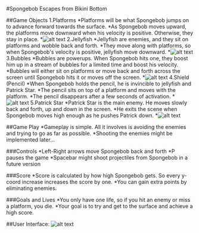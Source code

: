 #Spongebob Escapes from Bikini Bottom

##Game Objects
  1.Platforms
    *Platforms will be what Spongebob jumps on to advance forward towards the surface.
    *As Spongebob moves upward, the platforms move downward when his velocity is positive. Otherwise, they stay in place.
    *![alt text](https://raw.github.com/usc-csci102-spring2013/game_rstack/master/PA5_Images/1-c-extended.png?login=ryancstack&token=9a85973499c4bf8095df4c40e359c8d7 "Spongebob")
  2.Jellyfish
    *Jellyfish are enemies, and they sit on platforms and wobble back and forth.
    *They move along with platforms, so when Spongebob's velocity is positive, jellyfish move downward.
    *![alt text](https://raw.github.com/usc-csci102-spring2013/game_rstack/master/PA5_Images/5-a-squid.png?login=ryancstack&token=09cd49fa5fdd884b495a6a22beab56e6 "Jellyfish")
  3.Bubbles
    *Bubbles are powerups. When Spongebob hits one, they boost him up in a stream of bubbles for a limited time and boost his velocity.
    *Bubbles will either sit on platforms or move back and forth across the screen until Spongebob hits it or moves off the screen.
    *![alt text](https://raw.github.com/usc-csci102-spring2013/game_rstack/master/PA5_Images/bubble2.png?login=ryancstack&token=fd37cd44da2e1579aaa4dc9dc1dc3075 "Bubble") 
  4.Shield (Pencil)
    *When Spongebob holds the pencil, he is invincible to jellyfish and Patrick Star.
    *The pencil sits on top of a platform and moves with the platform.
    *The pencil disappears after a few seconds of activation.
    *![alt text](https://raw.github.com/usc-csci102-spring2013/game_rstack/master/PA5_Images/pencil.png?login=ryancstack&token=56c1698273608cefadd60355b6900631 "Pencil")
  5.Patrick Star
    *Patrick Star is the main enemy. He moves slowly back and forth, up and down in the screen.
    *He exits the scene when Spongebob moves high enough as he pushes Patrick down.
    *![alt text](https://raw.github.com/usc-csci102-spring2013/game_rstack/master/PA5_Images/6-a-patrick.png?login=ryancstack&token=c5996542f25aee11253e2a6961fc3205 "Patrick")

##Game Play
  *Gameplay is simple. All it involves is avoiding the enemies and trying to go as far as possible.
  *Shooting the enemies might be implemented later...

###Controls
  *Left-Right arrows move Spongebob back and forth
  *P pauses the game
  *Spacebar might shoot projectiles from Spongebob in a future version

###Score
  *Score is calculated by how high Spongebob gets. So every y-coord increase increases the score by one.
  *You can gain extra points by eliminating enemies.

###Goals and Lives
  *You only have one life, so if you hit an enemy or miss a platform, you die.
  *Your goal is to try and get to the surface and achieve a high score.

##User Interface:
![alt text](http://i.imgur.com/Cat6bua.png "Layout")


